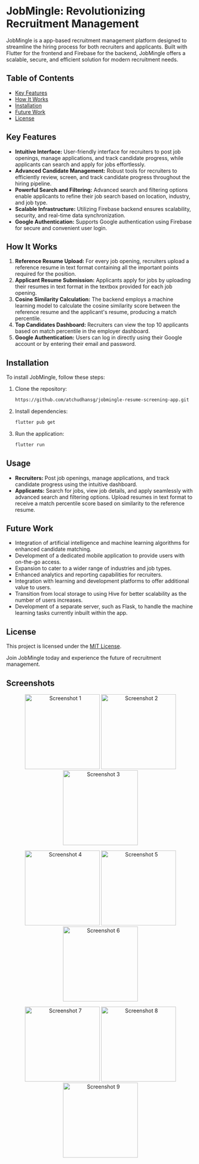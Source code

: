 # JobMingle: Revolutionizing Recruitment Management

JobMingle is a app-based recruitment management platform designed to streamline the hiring process for both recruiters and applicants. Built with Flutter for the frontend and Firebase for the backend, JobMingle offers a scalable, secure, and efficient solution for modern recruitment needs.

## Table of Contents
- [Key Features](#key-features)
- [How It Works](#how-it-works)
- [Installation](#installation)
- [Future Work](#future-work)
- [License](#license)

## Key Features

- **Intuitive Interface:** User-friendly interface for recruiters to post job openings, manage applications, and track candidate progress, while applicants can search and apply for jobs effortlessly.
- **Advanced Candidate Management:** Robust tools for recruiters to efficiently review, screen, and track candidate progress throughout the hiring pipeline.
- **Powerful Search and Filtering:** Advanced search and filtering options enable applicants to refine their job search based on location, industry, and job type.
- **Scalable Infrastructure:** Utilizing Firebase backend ensures scalability, security, and real-time data synchronization.
- **Google Authentication:** Supports Google authentication using Firebase for secure and convenient user login.

## How It Works

1. **Reference Resume Upload:** For every job opening, recruiters upload a reference resume in text format containing all the important points required for the position.
2. **Applicant Resume Submission:** Applicants apply for jobs by uploading their resumes in text format in the textbox provided for each job opening.
3. **Cosine Similarity Calculation:** The backend employs a machine learning model to calculate the cosine similarity score between the reference resume and the applicant's resume, producing a match percentile.
4. **Top Candidates Dashboard:** Recruiters can view the top 10 applicants based on match percentile in the employer dashboard.
5. **Google Authentication:** Users can log in directly using their Google account or by entering their email and password.

## Installation

To install JobMingle, follow these steps:

1. Clone the repository:
    ```sh
    https://github.com/atchudhansg/jobmingle-resume-screening-app.git
    ```
2. Install dependencies:
    ```sh
    flutter pub get
    ```
3. Run the application:
    ```sh
    flutter run
    ```

## Usage

- **Recruiters:** Post job openings, manage applications, and track candidate progress using the intuitive dashboard.
- **Applicants:** Search for jobs, view job details, and apply seamlessly with advanced search and filtering options. Upload resumes in text format to receive a match percentile score based on similarity to the reference resume.

## Future Work

- Integration of artificial intelligence and machine learning algorithms for enhanced candidate matching.
- Development of a dedicated mobile application to provide users with on-the-go access.
- Expansion to cater to a wider range of industries and job types.
- Enhanced analytics and reporting capabilities for recruiters.
- Integration with learning and development platforms to offer additional value to users.
- Transition from local storage to using Hive for better scalability as the number of users increases.
- Development of a separate server, such as Flask, to handle the machine learning tasks currently inbuilt within the app.

## License

This project is licensed under the [MIT License](LICENSE).

Join JobMingle today and experience the future of recruitment management.

## Screenshots

<p align="center">
  <img src="https://github.com/atchudhansg/jobmingle-resume-screening-app/assets/116624804/51fd6370-8c88-40a5-8561-d495c91e915f" alt="Screenshot 1" width="200"/>
  <img src="https://github.com/atchudhansg/jobmingle-resume-screening-app/assets/116624804/bd95b1a6-bba5-441f-a57f-3534a389df43" alt="Screenshot 2" width="200"/>
  <img src="https://github.com/atchudhansg/jobmingle-resume-screening-app/assets/116624804/84fd8dca-30e0-42b5-8231-8b3ca4e93596" alt="Screenshot 3" width="200"/>
</p>
<p align="center">
  <img src="https://github.com/atchudhansg/jobmingle-resume-screening-app/assets/116624804/4d1ba3d2-8459-4a93-a0d8-f4cb7f1bf301" alt="Screenshot 4" width="200"/>
  <img src="https://github.com/atchudhansg/jobmingle-resume-screening-app/assets/116624804/d81a2e69-4864-4144-8150-bdb2b449e124" alt="Screenshot 5" width="200"/>
  <img src="https://github.com/atchudhansg/jobmingle-resume-screening-app/assets/116624804/baef355f-0605-49ee-9238-329b95ff2de0" alt="Screenshot 6" width="200"/>
</p>
<p align="center">
  <img src="https://github.com/atchudhansg/jobmingle-resume-screening-app/assets/116624804/fce1cd5d-308d-4593-a160-af74a0a9f750" alt="Screenshot 7" width="200"/>
  <img src="https://github.com/atchudhansg/jobmingle-resume-screening-app/assets/116624804/b89c6700-97a8-4d9d-87d3-6c8b04576a74" alt="Screenshot 8" width="200"/>
  <img src="https://github.com/atchudhansg/jobmingle-resume-screening-app/assets/116624804/d9693725-bee5-4db7-b06b-ff59b6f11148" alt="Screenshot 9" width="200"/>
</p>


